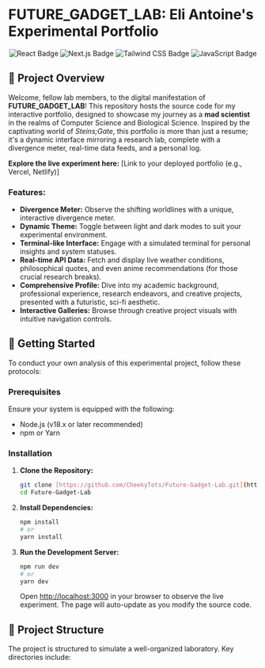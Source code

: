 # FUTURE_GADGET_LAB: Eli Antoine's Experimental Portfolio

<p align="center">
  <img src="https://img.shields.io/badge/React-61DAFB?style=for-the-badge&logo=react&logoColor=white" alt="React Badge"/>
  <img src="https://img.shields.io/badge/Next.js-000000?style=for-the-badge&logo=next.js&logoColor=white" alt="Next.js Badge"/>
  <img src="https://img.shields.io/badge/Tailwind_CSS-06B6D4?style=for-the-badge&logo=tailwind-css&logoColor=white" alt="Tailwind CSS Badge"/>
  <img src="https://img.shields.io/badge/JavaScript-F7DF1E?style=for-the-badge&logo=javascript&logoColor=black" alt="JavaScript Badge"/>
</p>

## 🔬 Project Overview

Welcome, fellow lab members, to the digital manifestation of **FUTURE_GADGET_LAB**! This repository hosts the source code for my interactive portfolio, designed to showcase my journey as a **mad scientist** in the realms of Computer Science and Biological Science. Inspired by the captivating world of *Steins;Gate*, this portfolio is more than just a resume; it's a dynamic interface mirroring a research lab, complete with a divergence meter, real-time data feeds, and a personal log.

**Explore the live experiment here:** [Link to your deployed portfolio (e.g., Vercel, Netlify)]

### Features:

* **Divergence Meter:** Observe the shifting worldlines with a unique, interactive divergence meter.
* **Dynamic Theme:** Toggle between light and dark modes to suit your experimental environment.
* **Terminal-like Interface:** Engage with a simulated terminal for personal insights and system statuses.
* **Real-time API Data:** Fetch and display live weather conditions, philosophical quotes, and even anime recommendations (for those crucial research breaks).
* **Comprehensive Profile:** Dive into my academic background, professional experience, research endeavors, and creative projects, presented with a futuristic, sci-fi aesthetic.
* **Interactive Galleries:** Browse through creative project visuals with intuitive navigation controls.

## 🚀 Getting Started

To conduct your own analysis of this experimental project, follow these protocols:

### Prerequisites

Ensure your system is equipped with the following:

* Node.js (v18.x or later recommended)
* npm or Yarn

### Installation

1.  **Clone the Repository:**

    ```bash
    git clone [https://github.com/CheekyTots/Future-Gadget-Lab.git](https://github.com/CheekyTots/Future-Gadget-Lab.git)
    cd Future-Gadget-Lab
    ```

2.  **Install Dependencies:**

    ```bash
    npm install
    # or
    yarn install
    ```

3.  **Run the Development Server:**

    ```bash
    npm run dev
    # or
    yarn dev
    ```

    Open [http://localhost:3000](http://localhost:3000) in your browser to observe the live experiment. The page will auto-update as you modify the source code.

## 📂 Project Structure

The project is structured to simulate a well-organized laboratory. Key directories include:
